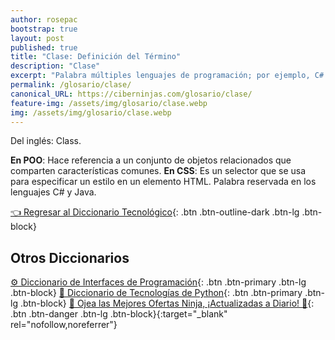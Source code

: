 ```yaml
---
author: rosepac
bootstrap: true
layout: post
published: true
title: "Clase: Definición del Término"
description: "Clase"
excerpt: "Palabra múltiples lenguajes de programación; por ejemplo, C# y Java."
permalink: /glosario/clase/
canonical_URL: https://ciberninjas.com/glosario/clase/
feature-img: /assets/img/glosario/clase.webp
img: /assets/img/glosario/clase.webp
---
```


Del inglés: Class.

**En POO**: Hace referencia a un conjunto de objetos relacionados que comparten características comunes.
**En CSS**: Es un selector que se usa para especificar un estilo en un elemento HTML.
Palabra reservada en los lenguajes C# y Java.

[👈 Regresar al Diccionario Tecnológico](/glosario/){: .btn .btn-outline-dark .btn-lg .btn-block}

## Otros Diccionarios

[⚙ Diccionario de Interfaces de Programación](/glosario/completo-interfaces-programacion/){: .btn .btn-primary .btn-lg .btn-block}
[🐍 Diccionario de Tecnologías de Python](/glosario/completo-tecnologias-python/){: .btn .btn-primary .btn-lg .btn-block}
[🎁 Ojea las Mejores Ofertas Ninja, ¡Actualizadas a Diario! 🛒](https://www.amazon.es/shop/cibercursos "Los Mejores Chollos de Amazon, Ofertas Flash, Black Monday y Amazon Prime Day"){: .btn .btn-danger .btn-lg .btn-block}{:target="_blank" rel="nofollow,noreferrer"}